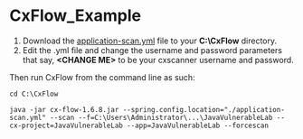 # CxFlow_Example

1. Download the [application-scan.yml](https://github.com/jharriscx/CxFlow_Example/blob/master/application-scan.yml) file to your **C:\CxFlow** directory.
2. Edit the .yml file and change the username and password parameters that say, **\<CHANGE ME\>** to be your cxscanner username and password.

Then run CxFlow from the command line as such:

    cd C:\CxFlow
    
    java -jar cx-flow-1.6.8.jar --spring.config.location="./application-scan.yml" --scan --f=C:\Users\Administrator\...\JavaVulnerableLab --cx-project=JavaVulnerableLab --app=JavaVulnerableLab --forcescan
